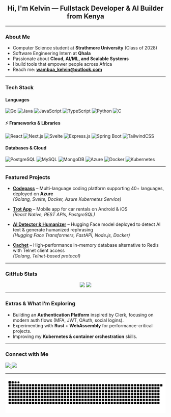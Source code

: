 <h2 align="center"> Hi, I'm Kelvin — Fullstack Developer & AI Builder from Kenya</h2>

---

###  About Me  
-  Computer Science student at **Strathmore University** (Class of 2028)  
-  Software Engineering Intern at **Qhala**  
-  Passionate about **Cloud, AI/ML, and Scalable Systems**  
-  I build tools that empower people across Africa  
-  Reach me: **wambua_kelvin@outlook.com**

---

###  Tech Stack  

####  Languages  
<div align="left">
  <img src="https://cdn.jsdelivr.net/gh/devicons/devicon/icons/go/go-original.svg" height="30" alt="Go" />
  <img src="https://cdn.jsdelivr.net/gh/devicons/devicon/icons/java/java-original.svg" height="30" alt="Java" />
  <img src="https://cdn.jsdelivr.net/gh/devicons/devicon/icons/javascript/javascript-original.svg" height="30" alt="JavaScript" />
  <img src="https://cdn.jsdelivr.net/gh/devicons/devicon/icons/typescript/typescript-original.svg" height="30" alt="TypeScript" />
  <img src="https://cdn.jsdelivr.net/gh/devicons/devicon/icons/python/python-original.svg" height="30" alt="Python" />
  <img src="https://cdn.jsdelivr.net/gh/devicons/devicon/icons/c/c-original.svg" height="30" alt="C" />
</div>

#### ⚡ Frameworks & Libraries  
<div align="left">
  <img src="https://cdn.jsdelivr.net/gh/devicons/devicon/icons/react/react-original.svg" height="30" alt="React" />
  <img src="https://cdn.jsdelivr.net/gh/devicons/devicon/icons/nextjs/nextjs-original.svg" height="30" alt="Next.js" />
  <img src="https://cdn.jsdelivr.net/gh/devicons/devicon/icons/svelte/svelte-original.svg" height="30" alt="Svelte" />
  <img src="https://cdn.jsdelivr.net/gh/devicons/devicon/icons/express/express-original.svg" height="30" alt="Express.js" />
  <img src="https://cdn.jsdelivr.net/gh/devicons/devicon/icons/spring/spring-original.svg" height="30" alt="Spring Boot" />
  <img src="https://cdn.jsdelivr.net/gh/devicons/devicon/icons/tailwindcss/tailwindcss-original.svg" height="30" alt="TailwindCSS" />
</div>

####  Databases & Cloud  
<div align="left">
  <img src="https://cdn.jsdelivr.net/gh/devicons/devicon/icons/postgresql/postgresql-original.svg" height="30" alt="PostgreSQL" />
  <img src="https://cdn.jsdelivr.net/gh/devicons/devicon/icons/mysql/mysql-original.svg" height="30" alt="MySQL" />
  <img src="https://cdn.jsdelivr.net/gh/devicons/devicon/icons/mongodb/mongodb-original.svg" height="30" alt="MongoDB" />
  <img src="https://cdn.jsdelivr.net/gh/devicons/devicon/icons/azure/azure-original.svg" height="30" alt="Azure" />
  <img src="https://cdn.jsdelivr.net/gh/devicons/devicon/icons/docker/docker-original.svg" height="30" alt="Docker" />
  <img src="https://cdn.jsdelivr.net/gh/devicons/devicon/icons/kubernetes/kubernetes-plain.svg" height="30" alt="Kubernetes" />
</div>

---

###  Featured Projects  

- **[Codepass](https://codepass.app/)** – Multi-language coding platform supporting 40+ languages, deployed on **Azure**  
  *(Golang, Svelte, Docker, Azure Kubernetes Service)*  

- **[Trot App](#)** – Mobile app for car rentals on Android & iOS  
  *(React Native, REST APIs, PostgreSQL)*  

- **[AI Detector & Humanizer](https://humanizer.vercel.app/)** – Hugging Face model deployed to detect AI text & generate humanized rephrasing  
  *(Hugging Face Transformers, FastAPI, Node.js, Docker)*  

- **[Cachet](https://github.com/kelvinwambua/cachet)** – High-performance in-memory database alternative to Redis with Telnet client access  
  *(Golang, Telnet-based protocol)*  

---

###  GitHub Stats  
<div align="center">
  <img src="https://github-readme-stats.vercel.app/api?username=kelvinwambua&show_icons=true&theme=dracula&count_private=true" height="150" />
  <img src="https://github-readme-streak-stats.herokuapp.com/?user=kelvinwambua&theme=dracula" height="150" />
</div>

---

###  Extras & What I’m Exploring  
-  Building an **Authentication Platform** inspired by Clerk, focusing on modern auth flows (MFA, JWT, OAuth, social logins).  
-  Experimenting with **Rust + WebAssembly** for performance-critical projects.  
-  Improving my **Kubernetes & container orchestration** skills.  
  

---

### Connect with Me  
<div align="left">
  <a href="https://www.linkedin.com/in/kelvin-wambua-016284211/">
    <img src="https://img.shields.io/badge/LinkedIn-0077B5?logo=linkedin&logoColor=white&style=for-the-badge" height="35" />
  </a>

  <a href="mailto:wambua_kelvin@outlook.com">
    <img src="https://img.shields.io/badge/Email-D14836?logo=gmail&logoColor=white&style=for-the-badge" height="35" />
  </a>
</div>

---

![GitHub Contributions](https://raw.githubusercontent.com/kelvinwambua/kelvinwambua/refs/heads/main/github-user-contribution.svg)
